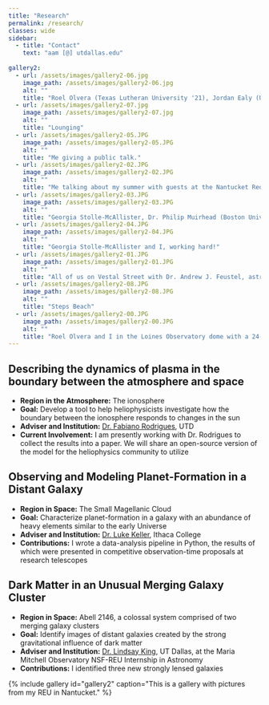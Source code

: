 ```yaml
---
title: "Research"
permalink: /research/
classes: wide
sidebar:
  - title: "Contact"
    text: "aam [@] utdallas.edu"
    
gallery2:
  - url: /assets/images/gallery2-06.jpg
    image_path: /assets/images/gallery2-06.jpg
    alt: ""
    title: "Roel Olvera (Texas Lutheran University '21), Jordan Ealy (University of Maryland grad student), Celia Mulcahey (Mount Holyoke College '21), Abby Mintz (Yale '21), Georgia Stolle-McAllister and Dr. Regina Jorgenson (Maria Mitchell Observatory), and I atop the Vestal Street Observatory with the venerable Gary Walker."
  - url: /assets/images/gallery2-07.jpg
    image_path: /assets/images/gallery2-07.jpg
    alt: ""
    title: "Lounging"
  - url: /assets/images/gallery2-05.JPG
    image_path: /assets/images/gallery2-05.JPG
    alt: ""
    title: "Me giving a public talk."
  - url: /assets/images/gallery2-02.JPG
    image_path: /assets/images/gallery2-02.JPG
    alt: ""
    title: "Me talking about my summer with guests at the Nantucket Red Tie Soiree."
  - url: /assets/images/gallery2-03.JPG
    image_path: /assets/images/gallery2-03.JPG
    alt: ""
    title: "Georgia Stolle-McAllister, Dr. Philip Muirhead (Boston University), and I at the Nantucket Red Tie Soiree."
  - url: /assets/images/gallery2-04.JPG
    image_path: /assets/images/gallery2-04.JPG
    alt: ""
    title: "Georgia Stolle-McAllister and I, working hard!"
  - url: /assets/images/gallery2-01.JPG
    image_path: /assets/images/gallery2-01.JPG
    alt: ""
    title: "All of us on Vestal Street with Dr. Andrew J. Feustel, astronaut!"
  - url: /assets/images/gallery2-08.JPG
    image_path: /assets/images/gallery2-08.JPG
    alt: ""
    title: "Steps Beach"
  - url: /assets/images/gallery2-00.JPG
    image_path: /assets/images/gallery2-00.JPG
    alt: ""
    title: "Roel Olvera and I in the Loines Observatory dome with a 24-inch research telescope."
---
```


## Describing the dynamics of plasma in the boundary between the atmosphere and space
- **Region in the Atmosphere:** The ionosphere
- **Goal:** Develop a tool to help heliophysicists investigate how the boundary between the ionosphere responds to changes in the sun
- **Adviser and Institution:** [Dr. Fabiano Rodrigues](https://sites.google.com/site/rodrigueslab/), UTD
- **Current Involvement:** I am presently working with Dr. Rodrigues to collect the results into a paper. We will share an open-source version of the model for the heliophysics community to utilize

## Observing and Modeling Planet-Formation in a Distant Galaxy
- **Region in Space:** The Small Magellanic Cloud
- **Goal:** Characterize planet-formation in a galaxy with an abundance of heavy elements similar to the early Universe
- **Adviser and Institution:** [Dr. Luke Keller](https://www.ithaca.edu/faculty/lkeller), Ithaca College
- **Contributions:** I wrote a data-analysis pipeline in Python, the results of which were presented in competitive observation-time proposals at research telescopes

## Dark Matter in an Unusual Merging Galaxy Cluster
- **Region in Space:** Abell 2146, a colossal system comprised of two merging galaxy clusters
- **Goal:** Identify images of distant galaxies created by the strong gravitational influence of dark matter
- **Adviser and Institution:** [Dr. Lindsay King](https://profiles.utdallas.edu/lindsay.king), UT Dallas, at the Maria Mitchell Observatory NSF-REU Internship in Astronomy
- **Contributions:** I identified three new strongly lensed galaxies

{% include gallery id="gallery2" caption="This is a gallery with pictures from my REU in Nantucket." %}
